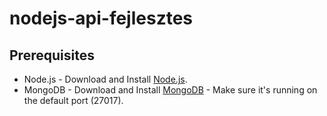 # nodejs-api-fejlesztes

## Prerequisites
* Node.js - Download and Install [Node.js](http://www.nodejs.org/download/).
* MongoDB - Download and Install [MongoDB](http://www.mongodb.org/downloads) - Make sure it's running on the default port (27017).
